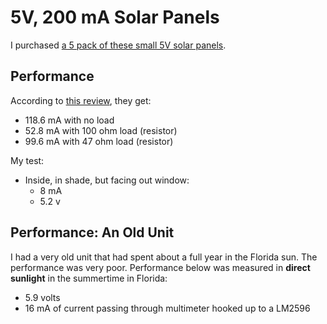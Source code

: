 # 5V, 200 mA Solar Panels
I purchased [a 5 pack of these small 5V solar panels](https://a.co/d/aCdt4tS).

## Performance
According to [this review](https://i.imgur.com/L4ejdIv.png), they get:
- 118.6 mA with no load
- 52.8 mA with 100 ohm load (resistor)
- 99.6 mA with 47 ohm load (resistor)

My test:
- Inside, in shade, but facing out window:
    - 8 mA
    - 5.2 v

## Performance: An Old Unit
I had a very old unit that had spent about a full year in the Florida sun. The performance was very poor. Performance below was measured in **direct sunlight** in the summertime in Florida:
- 5.9 volts
- 16 mA of current passing through multimeter hooked up to a LM2596